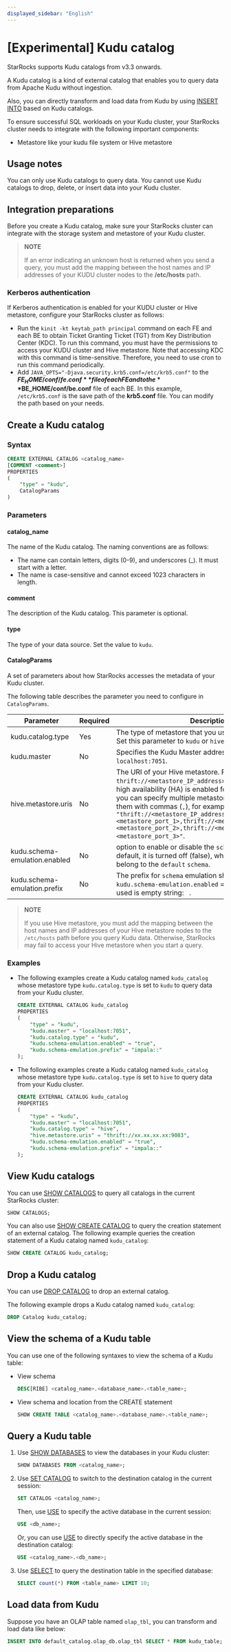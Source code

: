 ```yaml
---
displayed_sidebar: "English" 
---
```


# [Experimental] Kudu catalog

StarRocks supports Kudu catalogs from v3.3 onwards.

A Kudu catalog is a kind of external catalog that enables you to query data from Apache Kudu without ingestion.

Also, you can directly transform and load data from Kudu by using [INSERT INTO](../../sql-reference/sql-statements/loading_unloading/INSERT.md) based on Kudu catalogs.

To ensure successful SQL workloads on your Kudu cluster, your StarRocks cluster needs to integrate with the following important components:

- Metastore like your kudu file system or Hive metastore

## Usage notes

You can only use Kudu catalogs to query data. You cannot use Kudu catalogs to drop, delete, or insert data into your Kudu cluster.

## Integration preparations

Before you create a Kudu catalog, make sure your StarRocks cluster can integrate with the storage system and metastore of your Kudu cluster.

> **NOTE**
>
> If an error indicating an unknown host is returned when you send a query, you must add the mapping between the host names and IP addresses of your KUDU cluster nodes to the **/etc/hosts** path.

### Kerberos authentication

If Kerberos authentication is enabled for your KUDU cluster or Hive metastore, configure your StarRocks cluster as follows:

- Run the `kinit -kt keytab_path principal` command on each FE and each BE to obtain Ticket Granting Ticket (TGT) from Key Distribution Center (KDC). To run this command, you must have the permissions to access your KUDU cluster and Hive metastore. Note that accessing KDC with this command is time-sensitive. Therefore, you need to use cron to run this command periodically.
- Add `JAVA_OPTS="-Djava.security.krb5.conf=/etc/krb5.conf"` to the **$FE_HOME/conf/fe.conf** file of each FE and to the **$BE_HOME/conf/be.conf** file of each BE. In this example, `/etc/krb5.conf` is the save path of the **krb5.conf** file. You can modify the path based on your needs.

## Create a Kudu catalog

### Syntax

```SQL
CREATE EXTERNAL CATALOG <catalog_name>
[COMMENT <comment>]
PROPERTIES
(
    "type" = "kudu",
    CatalogParams
)
```

### Parameters

#### catalog_name

The name of the Kudu catalog. The naming conventions are as follows:

- The name can contain letters, digits (0-9), and underscores (_). It must start with a letter.
- The name is case-sensitive and cannot exceed 1023 characters in length.

#### comment

The description of the Kudu catalog. This parameter is optional.

#### type

The type of your data source. Set the value to `kudu`.

#### CatalogParams

A set of parameters about how StarRocks accesses the metadata of your Kudu cluster.

The following table describes the parameter you need to configure in `CatalogParams`.

| Parameter           | Required | Description                                                                                                                                                                                                                                                                                                                                                                                                             |
|---------------------|----------|-------------------------------------------------------------------------------------------------------------------------------------------------------------------------------------------------------------------------------------------------------------------------------------------------------------------------------------------------------------------------------------------------------------------------|
| kudu.catalog.type   | Yes      | The type of metastore that you use for your Kudu cluster. Set this parameter to `kudu` or `hive`.                                                                                                                                                                                                                                                                                                                       |
| kudu.master                   | No       | Specifies the Kudu Master address, which defaults to `localhost:7051`.                                                                                                                                                                                                                                                                                                                                         |
| hive.metastore.uris | No       | The URI of your Hive metastore. Format: `thrift://<metastore_IP_address>:<metastore_port>`. If high availability (HA) is enabled for your Hive metastore, you can specify multiple metastore URIs and separate them with commas (`,`), for example, `"thrift://<metastore_IP_address_1>:<metastore_port_1>,thrift://<metastore_IP_address_2>:<metastore_port_2>,thrift://<metastore_IP_address_3>:<metastore_port_3>"`. |
| kudu.schema-emulation.enabled | No       | option to enable or disable the `schema` emulation. By default, it is turned off (false), which means that all tables belong to the `default` `schema`.                                                                                                                                                                                                                                                                 |
| kudu.schema-emulation.prefix | No       | The prefix for `schema` emulation should only be set when `kudu.schema-emulation.enabled` = `true`. The default prefix used is empty string: ` `.                                                                                                                                                                                                                                                                       |

> **NOTE**
>
> If you use Hive metastore, you must add the mapping between the host names and IP addresses of your Hive metastore nodes to the `/etc/hosts` path before you query Kudu data. Otherwise, StarRocks may fail to access your Hive metastore when you start a query.

### Examples

- The following examples create a Kudu catalog named `kudu_catalog` whose metastore type `kudu.catalog.type` is set to `kudu` to query data from your Kudu cluster.

  ```SQL
  CREATE EXTERNAL CATALOG kudu_catalog
  PROPERTIES
  (
      "type" = "kudu",
      "kudu.master" = "localhost:7051",
      "kudu.catalog.type" = "kudu",
      "kudu.schema-emulation.enabled" = "true",
      "kudu.schema-emulation.prefix" = "impala::"
  );
  ```

- The following examples create a Kudu catalog named `kudu_catalog` whose metastore type `kudu.catalog.type` is set to `hive` to query data from your Kudu cluster.

  ```SQL
  CREATE EXTERNAL CATALOG kudu_catalog
  PROPERTIES
  (
      "type" = "kudu",
      "kudu.master" = "localhost:7051",
      "kudu.catalog.type" = "hive",
      "hive.metastore.uris" = "thrift://xx.xx.xx.xx:9083",
      "kudu.schema-emulation.enabled" = "true",
      "kudu.schema-emulation.prefix" = "impala::"
  );
  ```

## View Kudu catalogs

You can use [SHOW CATALOGS](../../sql-reference/sql-statements/data-manipulation/SHOW_CATALOGS.md) to query all catalogs in the current StarRocks cluster:

```SQL
SHOW CATALOGS;
```

You can also use [SHOW CREATE CATALOG](../../sql-reference/sql-statements/data-manipulation/SHOW_CREATE_CATALOG.md) to query the creation statement of an external catalog. The following example queries the creation statement of a Kudu catalog named `kudu_catalog`:

```SQL
SHOW CREATE CATALOG kudu_catalog;
```

## Drop a Kudu catalog

You can use [DROP CATALOG](../../sql-reference/sql-statements/data-definition/DROP_CATALOG.md) to drop an external catalog.

The following example drops a Kudu catalog named `kudu_catalog`:

```SQL
DROP Catalog kudu_catalog;
```

## View the schema of a Kudu table

You can use one of the following syntaxes to view the schema of a Kudu table:

- View schema

  ```SQL
  DESC[RIBE] <catalog_name>.<database_name>.<table_name>;
  ```

- View schema and location from the CREATE statement

  ```SQL
  SHOW CREATE TABLE <catalog_name>.<database_name>.<table_name>;
  ```

## Query a Kudu table

1. Use [SHOW DATABASES](../../sql-reference/sql-statements/data-manipulation/SHOW_DATABASES.md) to view the databases in your Kudu cluster:

   ```SQL
   SHOW DATABASES FROM <catalog_name>;
   ```

2. Use [SET CATALOG](../../sql-reference/sql-statements/data-definition/SET_CATALOG.md) to switch to the destination catalog in the current session:

   ```SQL
   SET CATALOG <catalog_name>;
   ```

   Then, use [USE](../../sql-reference/sql-statements/data-definition/USE.md) to specify the active database in the current session:

   ```SQL
   USE <db_name>;
   ```

   Or, you can use [USE](../../sql-reference/sql-statements/data-definition/USE.md) to directly specify the active database in the destination catalog:

   ```SQL
   USE <catalog_name>.<db_name>;
   ```

3. Use [SELECT](../../sql-reference/sql-statements/data-manipulation/SELECT.md) to query the destination table in the specified database:

   ```SQL
   SELECT count(*) FROM <table_name> LIMIT 10;
   ```

## Load data from Kudu

Suppose you have an OLAP table named `olap_tbl`, you can transform and load data like below:

```SQL
INSERT INTO default_catalog.olap_db.olap_tbl SELECT * FROM kudu_table;
```
